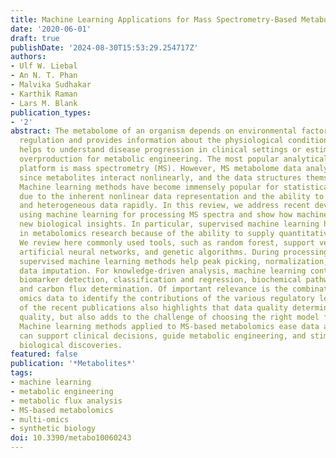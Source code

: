 ```yaml
---
title: Machine Learning Applications for Mass Spectrometry-Based Metabolomics
date: '2020-06-01'
draft: true
publishDate: '2024-08-30T15:53:29.254717Z'
authors:
- Ulf W. Liebal
- An N. T. Phan
- Malvika Sudhakar
- Karthik Raman
- Lars M. Blank
publication_types:
- '2'
abstract: The metabolome of an organism depends on environmental factors and intracellular
  regulation and provides information about the physiological conditions. Metabolomics
  helps to understand disease progression in clinical settings or estimate metabolite
  overproduction for metabolic engineering. The most popular analytical metabolomics
  platform is mass spectrometry (MS). However, MS metabolome data analysis is complicated,
  since metabolites interact nonlinearly, and the data structures themselves are complex.
  Machine learning methods have become immensely popular for statistical analysis
  due to the inherent nonlinear data representation and the ability to process large
  and heterogeneous data rapidly. In this review, we address recent developments in
  using machine learning for processing MS spectra and show how machine learning generates
  new biological insights. In particular, supervised machine learning has great potential
  in metabolomics research because of the ability to supply quantitative predictions.
  We review here commonly used tools, such as random forest, support vector machines,
  artificial neural networks, and genetic algorithms. During processing steps, the
  supervised machine learning methods help peak picking, normalization, and missing
  data imputation. For knowledge-driven analysis, machine learning contributes to
  biomarker detection, classification and regression, biochemical pathway identification,
  and carbon flux determination. Of important relevance is the combination of different
  omics data to identify the contributions of the various regulatory levels. Our overview
  of the recent publications also highlights that data quality determines analysis
  quality, but also adds to the challenge of choosing the right model for the data.
  Machine learning methods applied to MS-based metabolomics ease data analysis and
  can support clinical decisions, guide metabolic engineering, and stimulate fundamental
  biological discoveries.
featured: false
publication: '*Metabolites*'
tags:
- machine learning
- metabolic engineering
- metabolic flux analysis
- MS-based metabolomics
- multi-omics
- synthetic biology
doi: 10.3390/metabo10060243
---
```


